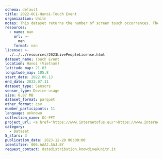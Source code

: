 ```yaml
---
schema: default
title: 2022-OC1-Hanoi-Touch Event
organization: Unitn
notes: This dataset returns the number of screen touch occurrences. The dataset was collected as part of the WeNet project, a Horizon 2020 funded project that aims at developing a diversity-aware, machine-mediated paradigm for social interactions. It collected information on the eating/drinking activities of the students of the FPT University.
resources:
  - name: nan
    url: >-
      nan
    format: nan
license: >-
  ./../../resources/2023LivePeopleLicense.html
dataset_name: Touch Event
location: Hanoi (Vietnam)
latitude_map: 21.03
longitude_map: 105.8
start_date: 2022.06.13
end_date: 2022.07.11
dataset_type: Sensors
sensor_type: Device-usage
size: 6,07 MB
dataset_format: parquet
other_format: csv
number_participants: 11
language: unknown
collection_name: OC-FPT
project_url: <a href="https://www.internetofus.eu/">https://www.internetofus.eu/</a>
category:
  - Dataset
5_stars: 3
publication_date: 2023-12-20 00:00:00
identifier: 006.AAAJ.AAJ.BY
request_contact: datadistribution.knowdive@unitn.it
---
```

